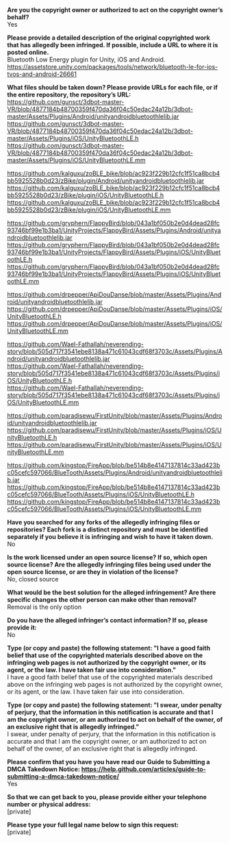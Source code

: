 **Are you the copyright owner or authorized to act on the copyright owner’s behalf?**  
Yes

**Please provide a detailed description of the original copyrighted work that has allegedly been infringed. If possible, include a URL to where it is posted online.**  
Bluetooth Low Energy plugin for Unity, iOS and Android.  
https://assetstore.unity.com/packages/tools/network/bluetooth-le-for-ios-tvos-and-android-26661

**What files should be taken down? Please provide URLs for each file, or if the entire repository, the repository’s URL:**  
https://github.com/gunsct/3dbot-master-VR/blob/4877184b48700359f470da36f04c50edac24a12b/3dbot-master/Assets/Plugins/Android/unityandroidbluetoothlelib.jar  
https://github.com/gunsct/3dbot-master-VR/blob/4877184b48700359f470da36f04c50edac24a12b/3dbot-master/Assets/Plugins/iOS/UnityBluetoothLE.h  
https://github.com/gunsct/3dbot-master-VR/blob/4877184b48700359f470da36f04c50edac24a12b/3dbot-master/Assets/Plugins/iOS/UnityBluetoothLE.mm  

https://github.com/kalguxu/zoBLE_bike/blob/ac923f229b12cfc1f51ca8bcb4bb5925528b0d23/zBike/plugin/Android/unityandroidbluetoothlelib.jar  
https://github.com/kalguxu/zoBLE_bike/blob/ac923f229b12cfc1f51ca8bcb4bb5925528b0d23/zBike/plugin/iOS/UnityBluetoothLE.h  
https://github.com/kalguxu/zoBLE_bike/blob/ac923f229b12cfc1f51ca8bcb4bb5925528b0d23/zBike/plugin/iOS/UnityBluetoothLE.mm

https://github.com/gryphern/FlappyBird/blob/043a1bf050b2e0d4dead28fc93746bf99e1b3ba1/UnityProjects/FlappyBird/Assets/Plugins/Android/unityandroidbluetoothlelib.jar  
https://github.com/gryphern/FlappyBird/blob/043a1bf050b2e0d4dead28fc93746bf99e1b3ba1/UnityProjects/FlappyBird/Assets/Plugins/iOS/UnityBluetoothLE.h  
https://github.com/gryphern/FlappyBird/blob/043a1bf050b2e0d4dead28fc93746bf99e1b3ba1/UnityProjects/FlappyBird/Assets/Plugins/iOS/UnityBluetoothLE.mm

https://github.com/drpepper/ApiDouDanse/blob/master/Assets/Plugins/Android/unityandroidbluetoothlelib.jar  
https://github.com/drpepper/ApiDouDanse/blob/master/Assets/Plugins/iOS/UnityBluetoothLE.h  
https://github.com/drpepper/ApiDouDanse/blob/master/Assets/Plugins/iOS/UnityBluetoothLE.mm

https://github.com/Wael-Fathallah/neverending-story/blob/505d717f3541ebe8138a471c61043cdf68f3703c/Assets/Plugins/Android/unityandroidbluetoothlelib.jar  
https://github.com/Wael-Fathallah/neverending-story/blob/505d717f3541ebe8138a471c61043cdf68f3703c/Assets/Plugins/iOS/UnityBluetoothLE.h  
https://github.com/Wael-Fathallah/neverending-story/blob/505d717f3541ebe8138a471c61043cdf68f3703c/Assets/Plugins/iOS/UnityBluetoothLE.mm

https://github.com/paradisewu/FirstUnity/blob/master/Assets/Plugins/Android/unityandroidbluetoothlelib.jar  
https://github.com/paradisewu/FirstUnity/blob/master/Assets/Plugins/iOS/UnityBluetoothLE.h  
https://github.com/paradisewu/FirstUnity/blob/master/Assets/Plugins/iOS/UnityBluetoothLE.mm

https://github.com/kingstop/FireApp/blob/be514b8e4147137814c33ad423bc05cefc597066/BlueTooth/Assets/Plugins/Android/unityandroidbluetoothlelib.jar  
https://github.com/kingstop/FireApp/blob/be514b8e4147137814c33ad423bc05cefc597066/BlueTooth/Assets/Plugins/iOS/UnityBluetoothLE.h  
https://github.com/kingstop/FireApp/blob/be514b8e4147137814c33ad423bc05cefc597066/BlueTooth/Assets/Plugins/iOS/UnityBluetoothLE.mm

**Have you searched for any forks of the allegedly infringing files or repositories? Each fork is a distinct repository and must be identified separately if you believe it is infringing and wish to have it taken down.**  
No

**Is the work licensed under an open source license? If so, which open source license? Are the allegedly infringing files being used under the open source license, or are they in violation of the license?**  
No, closed source

**What would be the best solution for the alleged infringement? Are there specific changes the other person can make other than removal?**  
Removal is the only option

**Do you have the alleged infringer’s contact information? If so, please provide it:**  
No

**Type (or copy and paste) the following statement: "I have a good faith belief that use of the copyrighted materials described above on the infringing web pages is not authorized by the copyright owner, or its agent, or the law. I have taken fair use into consideration."**  
I have a good faith belief that use of the copyrighted materials described above on the infringing web pages is not authorized by the copyright owner, or its agent, or the law. I have taken fair use into consideration.

**Type (or copy and paste) the following statement: "I swear, under penalty of perjury, that the information in this notification is accurate and that I am the copyright owner, or am authorized to act on behalf of the owner, of an exclusive right that is allegedly infringed."**  
I swear, under penalty of perjury, that the information in this notification is accurate and that I am the copyright owner, or am authorized to act on behalf of the owner, of an exclusive right that is allegedly infringed.

**Please confirm that you have you have read our Guide to Submitting a DMCA Takedown Notice: https://help.github.com/articles/guide-to-submitting-a-dmca-takedown-notice/**  
Yes

**So that we can get back to you, please provide either your telephone number or physical address:**  
[private]

**Please type your full legal name below to sign this request:**  
[private]
